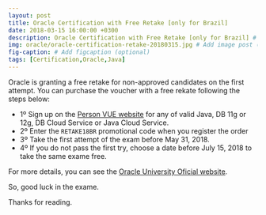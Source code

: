 ```yaml
---
layout: post
title: Oracle Certification with Free Retake [only for Brazil]
date: 2018-03-15 16:00:00 +0300
description: Oracle Certification with Free Retake [only for Brazil] # Add post description (optional)
img: oracle/oracle-certification-retake-20180315.jpg # Add image post (optional)
fig-caption: # Add figcaption (optional)
tags: [Certification,Oracle,Java]
---
```


Oracle is granting a free retake for non-approved candidates on the first attempt. 
You can purchase the voucher with a free rekate following the steps below:
 - 1º Sign up on the [Person VUE website](http://pearsonvue.com/oracle/) for any of valid Java, DB 11g or 12g, DB Cloud Service or Java Cloud Service.
 - 2º Enter the `RETAKE18BR` promotional code when you register the order
 - 3º Take the first attempt of the exam before May 31, 2018.
 - 4º If you do not pass the first try, choose a date before July 15, 2018 to take the same exame free.
 
For more details, you can see the [Oracle University Oficial website](http://education.oracle.com/pls/web_prod-plq-dad/db_pages.getpage?page_id=991).

So, good luck in the exame.

Thanks for reading.